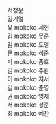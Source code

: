서청운  
김기열  
유 mokoko 세헌  
김 mokoko 무준  
김 mokoko 도영  
문 mokoko 석준  
박 mokoko 종호  
김 mokoko 주환  
이 mokoko 지서  
김 mokoko 준영  
권 mokoko 영재  
서 mokoko 성준  
최 mokoko 예찬
